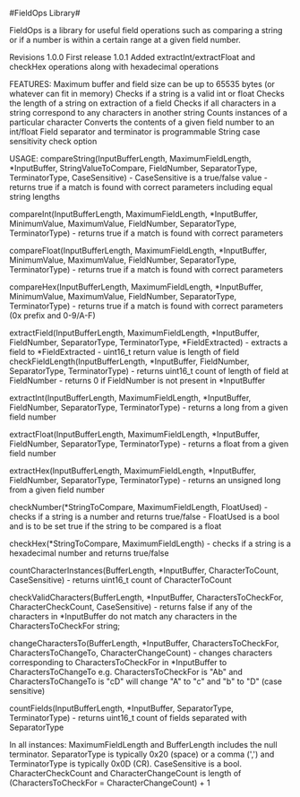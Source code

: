#FieldOps Library#

FieldOps is a library for useful field operations such as comparing a string or if a number is within a certain range at a given field number.

Revisions
1.0.0	First release
1.0.1	Added extractInt/extractFloat and checkHex operations along with hexadecimal operations

FEATURES:
Maximum buffer and field size can be up to 65535 bytes (or whatever can fit in memory)
Checks if a string is a valid int or float
Checks the length of a string on extraction of a field
Checks if all characters in a string correspond to any characters in another string
Counts instances of a particular character
Converts the contents of a given field number to an int/float
Field separator and terminator is programmable
String case sensitivity check option

USAGE:
compareString(InputBufferLength, MaximumFieldLength, *InputBuffer, StringValueToCompare, FieldNumber, SeparatorType, TerminatorType, CaseSensitive) - CaseSensitive is a true/false value - returns true if a match is found with correct parameters including equal string lengths

compareInt(InputBufferLength, MaximumFieldLength, *InputBuffer, MinimumValue, MaximumValue, FieldNumber, SeparatorType, TerminatorType) - returns true if a match is found with correct parameters

compareFloat(InputBufferLength, MaximumFieldLength, *InputBuffer, MinimumValue, MaximumValue, FieldNumber, SeparatorType, TerminatorType) - returns true if a match is found with correct parameters

compareHex(InputBufferLength, MaximumFieldLength, *InputBuffer, MinimumValue, MaximumValue, FieldNumber, SeparatorType, TerminatorType) - returns true if a match is found with correct parameters (0x prefix and 0-9/A-F)

extractField(InputBufferLength, MaximumFieldLength, *InputBuffer, FieldNumber, SeparatorType, TerminatorType, *FieldExtracted) - extracts a field to *FieldExtracted - uint16_t return value is length of field
checkFieldLength(InputBufferLength, *InputBuffer, FieldNumber, SeparatorType, TerminatorType) - returns uint16_t count of length of field at FieldNumber - returns 0 if FieldNumber is not present in *InputBuffer

extractInt(InputBufferLength, MaximumFieldLength, *InputBuffer, FieldNumber, SeparatorType, TerminatorType) - returns a long from a given field number

extractFloat(InputBufferLength, MaximumFieldLength, *InputBuffer, FieldNumber, SeparatorType, TerminatorType) - returns a float from a given field number

extractHex(InputBufferLength, MaximumFieldLength, *InputBuffer, FieldNumber, SeparatorType, TerminatorType) - returns an unsigned long from a given field number

checkNumber(*StringToCompare, MaximumFieldLength, FloatUsed) - checks if a string is a number and returns true/false - FloatUsed is a bool and is to be set true if the string to be compared is a float

checkHex(*StringToCompare, MaximumFieldLength) - checks if a string is a hexadecimal number and returns true/false

countCharacterInstances(BufferLength, *InputBuffer, CharacterToCount, CaseSensitive) - returns uint16_t count of CharacterToCount

checkValidCharacters(BufferLength, *InputBuffer, CharactersToCheckFor, CharacterCheckCount, CaseSensitive) - returns false if any of the characters in *InputBuffer do not match any characters in the CharactersToCheckFor string; 

changeCharactersTo(BufferLength, *InputBuffer, CharactersToCheckFor, CharactersToChangeTo, CharacterChangeCount) - changes characters corresponding to CharactersToCheckFor in *InputBuffer to CharactersToChangeTo e.g. CharactersToCheckFor is "Ab" and CharactersToChangeTo is "cD" will change "A" to "c" and "b" to "D" (case sensitive)

countFields(InputBufferLength, *InputBuffer, SeparatorType, TerminatorType) - returns uint16_t count of fields separated with SeparatorType

In all instances:
MaximumFieldLength and BufferLength includes the null terminator.
SeparatorType is typically 0x20 (space) or a comma (',') and TerminatorType is typically 0x0D (CR).
CaseSensitive is a bool.
CharacterCheckCount and CharacterChangeCount is length of (CharactersToCheckFor = CharacterChangeCount) + 1